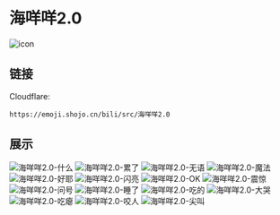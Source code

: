 # 海咩咩2.0
![icon](https://emoji.shojo.cn/bili/src/海咩咩2.0/icon.png)
## 链接
Cloudflare:
```
https://emoji.shojo.cn/bili/src/海咩咩2.0
```
## 展示
![海咩咩2.0-什么](https://emoji.shojo.cn/bili/src/海咩咩2.0/海咩咩2.0-什么.png)
![海咩咩2.0-累了](https://emoji.shojo.cn/bili/src/海咩咩2.0/海咩咩2.0-累了.png)
![海咩咩2.0-无语](https://emoji.shojo.cn/bili/src/海咩咩2.0/海咩咩2.0-无语.png)
![海咩咩2.0-魔法](https://emoji.shojo.cn/bili/src/海咩咩2.0/海咩咩2.0-魔法.png)
![海咩咩2.0-好耶](https://emoji.shojo.cn/bili/src/海咩咩2.0/海咩咩2.0-好耶.png)
![海咩咩2.0-闪亮](https://emoji.shojo.cn/bili/src/海咩咩2.0/海咩咩2.0-闪亮.png)
![海咩咩2.0-OK](https://emoji.shojo.cn/bili/src/海咩咩2.0/海咩咩2.0-OK.png)
![海咩咩2.0-震惊](https://emoji.shojo.cn/bili/src/海咩咩2.0/海咩咩2.0-震惊.png)
![海咩咩2.0-问号](https://emoji.shojo.cn/bili/src/海咩咩2.0/海咩咩2.0-问号.png)
![海咩咩2.0-睡了](https://emoji.shojo.cn/bili/src/海咩咩2.0/海咩咩2.0-睡了.png)
![海咩咩2.0-吃的](https://emoji.shojo.cn/bili/src/海咩咩2.0/海咩咩2.0-吃的.png)
![海咩咩2.0-大哭](https://emoji.shojo.cn/bili/src/海咩咩2.0/海咩咩2.0-大哭.png)
![海咩咩2.0-吃瘪](https://emoji.shojo.cn/bili/src/海咩咩2.0/海咩咩2.0-吃瘪.png)
![海咩咩2.0-咬人](https://emoji.shojo.cn/bili/src/海咩咩2.0/海咩咩2.0-咬人.png)
![海咩咩2.0-尖叫](https://emoji.shojo.cn/bili/src/海咩咩2.0/海咩咩2.0-尖叫.png)
